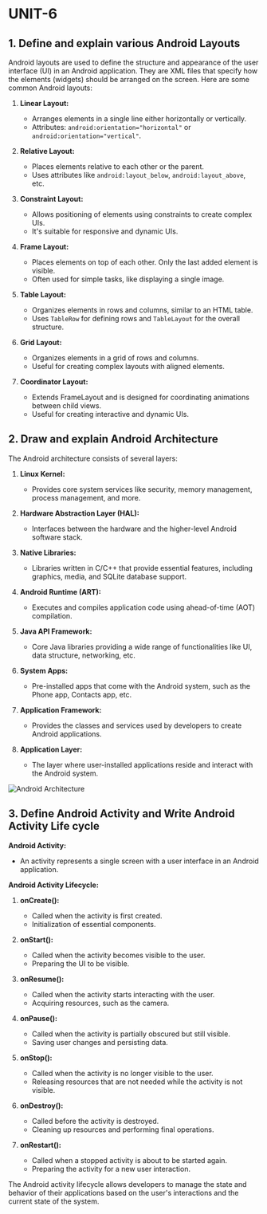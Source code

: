 # UNIT-6

## 1. Define and explain various Android Layouts

Android layouts are used to define the structure and appearance of the user interface (UI) in an Android application. They are XML files that specify how the elements (widgets) should be arranged on the screen. Here are some common Android layouts:

1. **Linear Layout:**
   - Arranges elements in a single line either horizontally or vertically.
   - Attributes: `android:orientation="horizontal"` or `android:orientation="vertical"`.

2. **Relative Layout:**
   - Places elements relative to each other or the parent.
   - Uses attributes like `android:layout_below`, `android:layout_above`, etc.

3. **Constraint Layout:**
   - Allows positioning of elements using constraints to create complex UIs.
   - It's suitable for responsive and dynamic UIs.

4. **Frame Layout:**
   - Places elements on top of each other. Only the last added element is visible.
   - Often used for simple tasks, like displaying a single image.

5. **Table Layout:**
   - Organizes elements in rows and columns, similar to an HTML table.
   - Uses `TableRow` for defining rows and `TableLayout` for the overall structure.

6. **Grid Layout:**
   - Organizes elements in a grid of rows and columns.
   - Useful for creating complex layouts with aligned elements.

7. **Coordinator Layout:**
   - Extends FrameLayout and is designed for coordinating animations between child views.
   - Useful for creating interactive and dynamic UIs.

## 2. Draw and explain Android Architecture

The Android architecture consists of several layers:

1. **Linux Kernel:**
   - Provides core system services like security, memory management, process management, and more.

2. **Hardware Abstraction Layer (HAL):**
   - Interfaces between the hardware and the higher-level Android software stack.

3. **Native Libraries:**
   - Libraries written in C/C++ that provide essential features, including graphics, media, and SQLite database support.

4. **Android Runtime (ART):**
   - Executes and compiles application code using ahead-of-time (AOT) compilation.

5. **Java API Framework:**
   - Core Java libraries providing a wide range of functionalities like UI, data structure, networking, etc.

6. **System Apps:**
   - Pre-installed apps that come with the Android system, such as the Phone app, Contacts app, etc.

7. **Application Framework:**
   - Provides the classes and services used by developers to create Android applications.

8. **Application Layer:**
   - The layer where user-installed applications reside and interact with the Android system.

![Android Architecture](https://i.imgur.com/U5UvA7s.png)

## 3. Define Android Activity and Write Android Activity Life cycle

**Android Activity:**

- An activity represents a single screen with a user interface in an Android application.

**Android Activity Lifecycle:**

1. **onCreate():**
   - Called when the activity is first created.
   - Initialization of essential components.

2. **onStart():**
   - Called when the activity becomes visible to the user.
   - Preparing the UI to be visible.

3. **onResume():**
   - Called when the activity starts interacting with the user.
   - Acquiring resources, such as the camera.

4. **onPause():**
   - Called when the activity is partially obscured but still visible.
   - Saving user changes and persisting data.

5. **onStop():**
   - Called when the activity is no longer visible to the user.
   - Releasing resources that are not needed while the activity is not visible.

6. **onDestroy():**
   - Called before the activity is destroyed.
   - Cleaning up resources and performing final operations.

7. **onRestart():**
   - Called when a stopped activity is about to be started again.
   - Preparing the activity for a new user interaction.

The Android activity lifecycle allows developers to manage the state and behavior of their applications based on the user's interactions and the current state of the system.
